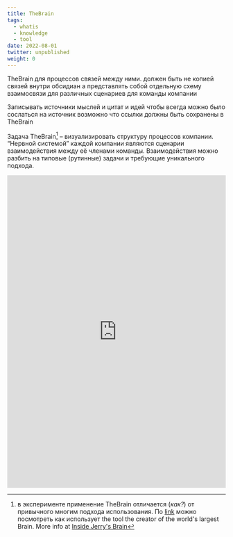 ```yaml
---
title: TheBrain
tags:
  - whatis
  - knowledge
  - tool
date: 2022-08-01
twitter: unpublished
weight: 0
---
```


TheBrain для процессов связей между ними. должен быть не копией связей внутри обсидиан а представлять собой отдельную схему взаимосвязи для различных сценариев для команды компании

Записывать источники мыслей и цитат и идей чтобы всегда можно было сослаться на источник возможно что ссылки должны быть сохранены в TheBrain

Задача TheBrain[^202208011731-1] – визуализировать структуру процессов компании. “Нервной системой” каждой компании являются сценарии взаимодействия между её членами команды. Взаимодействия можно разбить на типовые (рутинные) задачи и требующие уникального подхода. 

[^202208011731-1]: в эксперименте применение TheBrain отличается (*как?*) от привычного многим подхода использования. По [link](https://app.thebrain.com/brains/3d80058c-14d8-5361-0b61-a061f89baf87/thoughts/d0311496-50cf-f95f-37ef-9d37bdb47cc8/attachments/5cab805c-835e-445d-0938-b29dc3c0eb02) можно посмотреть как использует the tool the creator of  the world's largest Brain. More info at [Inside Jerry's Brain](https://www.thebrain.com/blog/big-thinkers/inside-jerrys-brain)

<iframe width="100%" height="720" src="https://bra.in/5qV72J" title="WRIO" frameborder="0" allowfullscreen></iframe>
